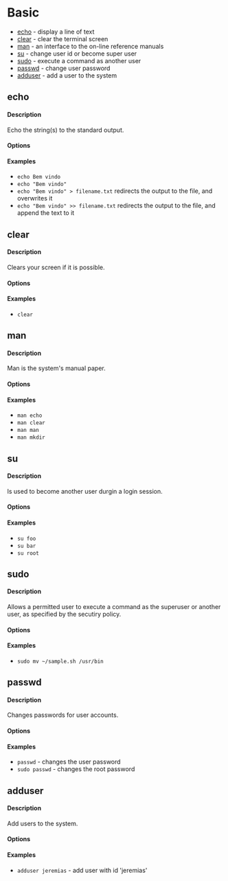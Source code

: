 # Basic

* [echo](#echo) - display a line of text
* [clear](#clear) - clear the terminal screen
* [man](#man) - an interface to the on-line reference manuals
* [su](#su) - change user id or become super user
* [sudo](#sudo) - execute a command as another user
* [passwd](#passwd) - change user password
* [adduser](#adduser) - add a user to the system

## echo

#### Description
Echo the string(s) to the standard output.

#### Options

#### Examples
* `echo Bem vindo`
* `echo "Bem vindo"`
* `echo "Bem vindo" > filename.txt` redirects the output to the file, and overwrites it
* `echo "Bem vindo" >> filename.txt` redirects the output to the file, and append the text to it

## clear

#### Description
Clears your screen if it is possible.

#### Options

#### Examples
* `clear`

## man

#### Description
Man is the system's manual paper.

#### Options

#### Examples
* `man echo`
* `man clear`
* `man man`
* `man mkdir`

## su

#### Description
Is used to become another user durgin a login session.

#### Options

#### Examples
* `su foo`
* `su bar`
* `su root`

## sudo

#### Description
Allows a permitted user to execute a command as the superuser or another user, as specified by the secutiry policy.

#### Options

#### Examples
* `sudo mv ~/sample.sh /usr/bin`

## passwd

#### Description
Changes passwords for user accounts.

#### Options

#### Examples
* `passwd` - changes the user password
* `sudo passwd` - changes the root password

## adduser

#### Description
Add users to the system.

#### Options

#### Examples
* `adduser jeremias` - add user with id 'jeremias'
